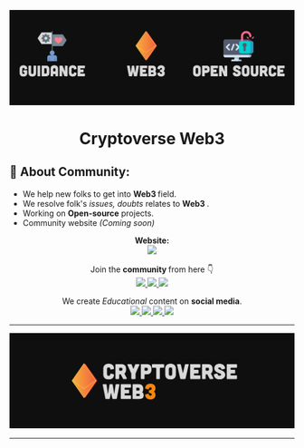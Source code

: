 ![CryptoverseWeb3](https://github.com/cryptoverseWeb3/.github/blob/main/profile/images/Github_CryptoverseWeb3.png "CryptoverseWeb3")

<div align="center">
    <h1>
        Cryptoverse Web3
    </h1> 
</div>

## 🌌 About Community:
- We help new folks to get into <b> Web3 </b> field.
- We resolve folk's <i> issues, doubts </i> relates to <b>Web3 </b>.
- Working on <b> Open-source</b> projects.
- Community website <i> (Coming soon) </i>
<!--
- Guided more than 100 folks to get into <b> Web3 </b>.
-->

[//]: # (- Website: <a href="https://www.cryptoverseweb3.com/"> [ Cryptoverse Web3 ]  </a>)

<p align="center"> 
<b>Website:</b>
<br>
  <a href="cryptoverseweb3.com/">
    <img src="https://img.shields.io/badge/Cryptoverse Web3-000000?style=for-the-badge&logo=ethereum&logoColor=white">
  </a>
</p>

<p align="center">
Join the <b> community </b> from here 👇
<br>
  <a href="https://github.com/CryptoverseWeb3">
    <img src="https://img.shields.io/badge/GitHub-100000?style=for-the-badge&logo=github&logoColor=white">
  </a> 
  <a href="https://discord.gg/WhDry9FWE7">
    <img src="https://img.shields.io/badge/Discord-7289DA?style=for-the-badge&logo=discord&logoColor=white">
  </a>  <a href="https://t.me/CryptoverseWeb3">
    <img src="https://img.shields.io/badge/Telegram-2CA5E0?style=for-the-badge&logo=telegram&logoColor=white">
  </a>
</p>

<p align="center">
We create <i> Educational</i> content on <b>social media</b>.
<br>
   <a href="https://twitter.com/CryptoverseWeb3">
    <img src="https://img.shields.io/badge/Twitter-1DA1F2?style=for-the-badge&logo=twitter&logoColor=white">
  </a>
  <a href="https://www.instagram.com/CryptoverseWeb3">
    <img src="https://img.shields.io/badge/Instagram-E4405F?style=for-the-badge&logo=instagram&logoColor=white">
  </a> 
   <a href="https://www.linkedin.com/company/CryptoverseWeb3/">
    <img src="https://img.shields.io/badge/LinkedIn-0077B5?style=for-the-badge&logo=linkedin&logoColor=white">
  </a> 
  <a href="https://www.youtube.com/channel/UCu7EGHHiNgEN2228BKD1pqg/?sub_confirmation=1">
    <img src="https://img.shields.io/badge/YouTube-FF0000?style=for-the-badge&logo=youtube&logoColor=white">
  </a>
</p>

---

![CryptoverseWeb3](https://github.com/cryptoverseWeb3/.github/blob/main/profile/images/githubHeaderCryptoverseWeb3.png "CryptoverseWeb3")

---

[//]: # (### Latest YouTube videos 👇)
<!-- YOUTUBE-VIDEOS-LIST:START -->
<!-- YOUTUBE-VIDEOS-LIST:END -->

[//]: # (---)

[//]: # (### My Latest Blog Posts 👇 )
<!-- HASHNODE_BLOG:START -->
<!-- HASHNODE_BLOG:END -->

<!--

<div align="center">
<p align="center"><b>For more Blogs ⬇</b></p>
<p><a href="https://kabir0x23.hashnode.dev)"><img src="https://img.shields.io/badge/Hashnode-2962FF?style=for-the-badge&logo=hashnode&logoColor=white"></a></p>
</div>
### Achievements, Awards and Recognition
-->

<!-- --- -->

